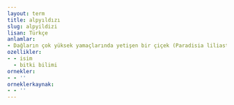 ```yaml
---
layout: term
title: alpyıldızı
slug: alpyildizi
lisan: Türkçe
anlamlar:
- Dağların çok yüksek yamaçlarında yetişen bir çiçek (Paradisia liliastrum)
ozellikler:
- - isim
  - bitki bilimi
ornekler:
- - ''
orneklerkaynak:
- - ''
---
```

